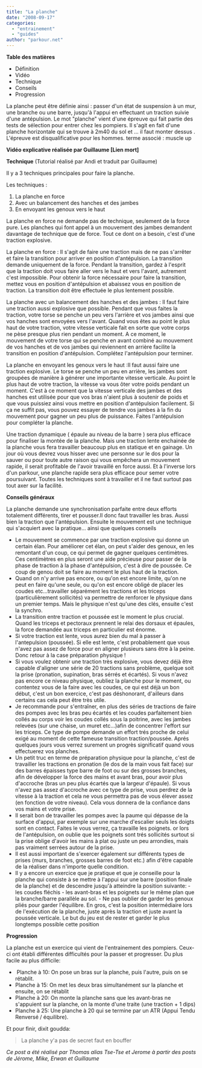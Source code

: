 ```yaml
---
title: "La planche"
date: "2008-09-17"
categories: 
  - "entrainement"
  - "guides"
author: "parkour.net"
---
```


**Table des matières**

- Définition
- Vidéo
- Technique
- Conseils
- Progression

La planche peut être définie ainsi : passer d'un état de suspension à un mur, une branche ou une barre, jusqu'à l'appui en effectuant un traction suivie d'une antépulsion. Le mot "planche" vient d'une épreuve qui fait partie des tests de sélection pour entrer chez les pompiers. Il s'agit en fait d'une planche horizontale qui se trouve à 2m40 du sol et ... il faut monter dessus . L'épreuve est disqualificative pour les hommes. terme associé : muscle up

**Vidéo explicative réalisée par Guillaume **\[Lien mort\]****

**Technique** (Tutorial réalisé par Andi et traduit par Guillaume)

Il y a 3 techniques principales pour faire la planche.

Les techniques :

1. La planche en force
2. Avec un balancement des hanches et des jambes
3. En envoyant les genoux vers le haut

La planche en force ne demande pas de technique, seulement de la force pure. Les planches qui font appel à un mouvement des jambes demandent davantage de technique que de force. Tout ce dont on a besoin, c'est d'une traction explosive.

La planche en force : Il s'agit de faire une traction mais de ne pas s'arrêter et faire la transition pour arriver en position d'antépulsion. La transition demande uniquement de la force. Pendant la transition, gardez à l'esprit que la traction doit vous faire aller vers le haut et vers l'avant, autrement c'est impossible. Pour obtenir la force nécessaire pour faire la transition, mettez vous en position d'antépulsion et abaissez vous en position de traction. La transition doit être effectuée le plus lentement possible.

La planche avec un balancement des hanches et des jambes : Il faut faire une traction aussi explosive que possible. Pendant que vous faites la traction, votre torse se penche un peu vers l'arrière et vos jambes ainsi que vos hanches sont envoyées vers l'avant. Quand vous êtes au point le plus haut de votre traction, votre vitesse verticale fait en sorte que votre corps ne pèse presque plus rien pendant un moment. A ce moment, le mouvement de votre torse qui se penche en avant combiné au mouvement de vos hanches et de vos jambes qui reviennent en arrière facilite la transition en position d'antépulsion. Complétez l'antépulsion pour terminer.

La planche en envoyant les genoux vers le haut :Il faut aussi faire une traction explosive. Le torse se penche un peu en arrière, les jambes sont groupées de manière à générer une importante vitesse verticale. Au point le plus haut de votre traction, la vitesse va vous ôter votre poids pendant un moment. C'est à ce moment que la vitesse verticale des jambes et des hanches est utilisée pour que vos bras n'aient plus à soutenir de poids et que vous puissiez ainsi vous mettre en position d'antépulsion facilement. Si ça ne suffit pas, vous pouvez essayer de tendre vos jambes à la fin du mouvement pour gagner un peu plus de puissance. Faites l'antépulsion pour compléter la planche.

Une traction dynamique ( épaule au niveau de la barre ) sera plus efficace pour finaliser la montée de la planche. Mais une traction lente enchainée de la planche vous fera travailler beaucoup plus en statique et en gainage. Un jour où vous devrez vous hisser avec une personne sur le dos pour la sauver ou pour toute autre raison qui vous empêchera un mouvement rapide, il serait profitable de l'avoir travaillé en force aussi. Et à l'inverse lors d'un parkour, une planche rapide sera plus efficace pour semer votre poursuivant. Toutes les techniques sont à travailler et il ne faut surtout pas tout axer sur la facilité.

**Conseils généraux**

 La planche demande une synchronisation parfaite entre deux efforts totalement différents, tirer et pousser.Il donc faut travailler les bras. Aussi bien la traction que l'antépulsion. Ensuite le mouvement est une technique qui s'acquiert avec la pratique... ainsi que quelques conseils

- Le mouvement se commence par une traction explosive qui donne un certain élan. Pour améliorer cet élan, on peut s'aider des genoux, en les remontant d'un coup, ce qui permet de gagner quelques centimètres. Ces centimètres en plus seront une aide précieuse pour passer de la phase de traction à la phase d'antépulsion, c'est à dire de poussée. Ce coup de genou doit se faire au moment le plus haut de la traction.
- Quand on n'y arrive pas encore, ou qu'on est encore limite, qu'on ne peut en faire qu'une seule, ou qu'on est encore obligé de placer les coudes etc...travailler séparément les tractions et les triceps (particulièrement sollicités) va permettre de renforcer le physique dans un premier temps. Mais le physique n'est qu'une des clés, ensuite c'est la synchro.
- La transition entre traction et poussée est le moment le plus crucial. Quand les triceps et pectoraux prennent le relai des dorsaux et épaules, la force demandée aux triceps en particulier est énorme.
- Si votre traction est lente, vous aurez bien du mal à passer à l'antepulsion (poussée). Si elle est lente, c'est probablement que vous n'avez pas assez de force pour en aligner plusieurs sans être à la peine. Donc retour à la case préparation physique !
- Si vous voulez obtenir une traction très explosive, vous devez déjà être capable d'aligner une série de 20 tractions sans problème, quelque soit la prise (pronation, supination, bras sérrés et écartés). Si vous n'avez pas encore ce niveau physique, oubliez la planche pour le moment, ou contentez vous de la faire avec les coudes, ce qui est déjà un bon début, c'est un bon exercice, c'est pas déshonorant, d'ailleurs dans certains cas cela peut être très utile.
- Je recommande pour s'entraîner, en plus des séries de tractions de faire des pompes avec les bras peu écartés et les coudes parfaitement bien collés au corps voir les coudes collés sous la poitrine, avec les jambes relevées (sur une chaise, un muret etc...)afin de concentrer l'effort sur les triceps. Ce type de pompe demande un effort trés proche de celui exigé au moment de cette fameuse transition traction/poussée. Aprés quelques jours vous verrez surement un progrès significatif quand vous effectuerez vos planches.
- Un petit truc en terme de préparation physique pour la planche, c'est de travailler les tractions en pronation (le dos de la main vous fait face) sur des barres épaisses type barre de foot ou sur des grosses branches, afin de développer la force des mains et avant bras, pour avoir plus d'accroche (bras un peu plus écartés que la largeur d'épaule). Si vous n'avez pas assez d'accroche avec ce type de prise, vous perdrez de la vitesse à la traction et cela ne vous permettra pas de vous élever assez (en fonction de votre niveau). Cela vous donnera de la confiance dans vos mains et votre prise.
- Il serait bon de travailler les pompes avec la paume qui dépasse de la surface d'appui, par exemple sur une marche d'escalier seuls les doigts sont en contact. Faites le vous verrez, ça travaille les poignets. or lors de l'antépulsion, on oublie que les poignets sont trés sollicités surtout si la prise oblige d'avoir les mains à plat ou juste un peu arrondies, mais pas vraiment serrées autour de la prise.
- Il est aussi important de s'exercer également sur différents types de prises (murs, branches, grosses barres de foot etc.) afin d'être capable de la réaliser dans n'importe quelle condition.
- Il y a encore un exercice que je pratique et que je conseille pour la planche qui consiste à se mettre à l'appui sur une barre (position finale de la planche) et de descendre jusqu'à atteindre la position suivante: - les coudes fléchis - les avant-bras et les poignets sur le même plan que la branche/barre parallèle au sol. - Ne pas oublier de garder les genoux pliés pour garder l'équilibre. En gros, c'est la position intermédiaire lors de l'exécution de la planche, juste après la traction et juste avant la poussée verticale. Le but du jeu est de rester et garder le plus longtemps possible cette position

 **Progression**

La planche est un exercice qui vient de l'entrainement des pompiers. Ceux-ci ont établi différentes difficultés pour la passer et progresser. Du plus facile au plus difficile:

-  Planche à 10: On pose un bras sur la planche, puis l'autre, puis on se rétablit.
- Planche à 15: On met les deux bras simultanément sur la planche et ensuite, on se rétablit
- Planche à 20: On monte la planche sans que les avant-bras ne s'appuient sur la planche, on la monte d'une traite (une traction + 1 dips)
- Planche à 25: Une planche à 20 qui se termine par un ATR (Appui Tendu Renversé / équilibre).

Et pour finir, dixit goudda:

> La planche y'a pas de secret faut en bouffer

_Ce post a été réalisé par Thomas alias Tse-Tse et Jerome à partir des posts de Jérome, Mike, Erwan et Guillaume_
